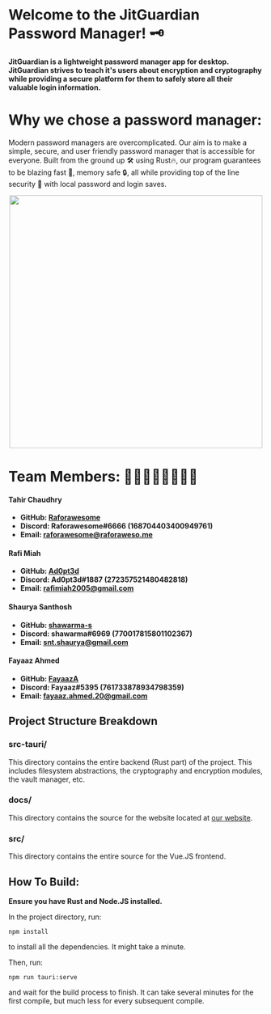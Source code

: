 # Welcome to the JitGuardian Password Manager! 🗝️

**JitGuardian is a lightweight password manager app for desktop. JitGuardian strives to teach it's users about encryption and cryptography while providing a secure platform for them to safely store all their valuable login information.**

# Why we chose a password manager:
Modern password managers are overcomplicated. Our aim is to make a simple, secure, and user friendly password manager that is accessible for everyone. Built from the ground up 🛠️ using Rust🔥, our program guarantees to be blazing fast 🚀, memory safe 🔒, all while providing top of the line security 🏅 with local password and login saves.

<img src="https://jitguardian.tech/assets/img/JitGuardian-SC.png" style="margin-left:auto;margin-right:auto;display:block;" height="500"></img>

# Team Members: 👦🏾👨🏾👨🏾👦🏾
#### Tahir Chaudhry
- **GitHub: [Raforawesome](https://github.com/Raforawesome)**
- **Discord: Raforawesome#6666 (168704403400949761)**
- **Email: raforawesome@raforaweso.me**

#### Rafi Miah
- **GitHub: [Ad0pt3d](https://github.com/Ad0pt3d)**
- **Discord: Ad0pt3d#1887 (272357521480482818)**
- **Email: rafimiah2005@gmail.com**

#### Shaurya Santhosh
- **GitHub: [shawarma-s](https://github.com/shawarma-s)**
- **Discord: shawarma#6969 (770017815801102367)**
- **Email: snt.shaurya@gmail.com**

#### Fayaaz Ahmed
- **GitHub: [FayaazA](https://github.com/FayaazA)**
- **Discord: Fayaaz#5395 (761733878934798359)**
- **Email: fayaaz.ahmed.20@gmail.com**

## Project Structure Breakdown
### src-tauri/
This directory contains the entire backend (Rust part) of the project.  This includes filesystem abstractions, the cryptography and encryption modules, the vault manager, etc.

### docs/
This directory contains the source for the website located at [our website](https://jitguardian.tech).

### src/
This directory contains the entire source for the Vue.JS frontend.

## How To Build:

**Ensure you have Rust and Node.JS installed.**

In the project directory, run:
```
npm install
```
to install all the dependencies. It might take a minute.

Then, run:
```
npm run tauri:serve
```
and wait for the build process to finish.  It can take several minutes for the first compile, but much less for every subsequent compile.

